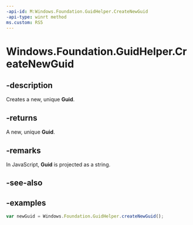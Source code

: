 ```yaml
---
-api-id: M:Windows.Foundation.GuidHelper.CreateNewGuid
-api-type: winrt method
ms.custom: RS5
---
```


<!-- Method syntax.
public Guid GuidHelper.CreateNewGuid()
-->

# Windows.Foundation.GuidHelper.CreateNewGuid

## -description
Creates a new, unique **Guid**.

## -returns
A new, unique **Guid**.

## -remarks
In JavaScript, **Guid** is projected as a string.

## -see-also

## -examples
```javascript
var newGuid = Windows.Foundation.GuidHelper.createNewGuid();
```

